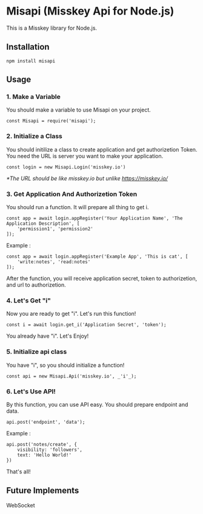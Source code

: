 # Misapi (Misskey Api for Node.js)
This is a Misskey library for Node.js.


## Installation
```
npm install misapi
```

## Usage
### 1. Make a Variable
You should make a variable to use Misapi on your project.
```node
const Misapi = require('misapi');
```

### 2. Initialize a Class
You should initilize a class to create application and get authorizetion Token. You need the URL is server you want to make your application.
```node
const login = new Misapi.Login('misskey.io')
```

_*The URL should be like misskey.io but unlike https://misskey.io/_

### 3. Get Application And Authorizetion Token
You should run a function. It will prepare all thing to get i.
```node
const app = await login.appRegister('Your Application Name', 'The Application Description', [
    'permission1', 'permission2'
]);
```

Example :
```node
const app = await login.appRegister('Example App', 'This is cat', [
    'write:notes', 'read:notes'
]);
```

After the function, you will receive application secret, token to authorizetion, and url to authorizetion.

### 4. Let's Get "i"
Now you are ready to get "i". Let's run this function!
```node
const i = await login.get_i('Application Secret', 'token');
```

You already have "i". Let's Enjoy!

### 5. Initialize api class
You have "i", so you should initialize a function!
```node
const api = new Misapi.Api('misskey.io', _'i'_);
```

### 6. Let's Use API!
By this function, you can use API easy. You should prepare endpoint and data.
```node
api.post('endpoint', 'data');
```

Example :
```node
api.post('notes/create', {
    visibility: 'followers',
    text: 'Hello World!'
})
```
That's all!

## Future Implements
WebSocket
